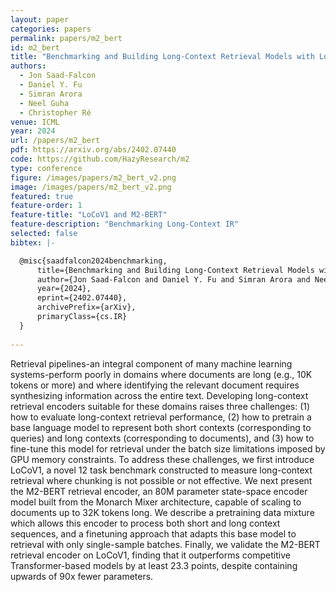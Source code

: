 ```yaml
---
layout: paper
categories: papers
permalink: papers/m2_bert
id: m2_bert
title: "Benchmarking and Building Long-Context Retrieval Models with LoCo and M2-BERT"
authors: 
  - Jon Saad-Falcon
  - Daniel Y. Fu
  - Simran Arora
  - Neel Guha
  - Christopher Ré
venue: ICML
year: 2024
url: /papers/m2_bert
pdf: https://arxiv.org/abs/2402.07440
code: https://github.com/HazyResearch/m2
type: conference
figure: /images/papers/m2_bert_v2.png
image: /images/papers/m2_bert_v2.png
featured: true
feature-order: 1
feature-title: "LoCoV1 and M2-BERT"
feature-description: "Benchmarking Long-Context IR"
selected: false
bibtex: |-

  @misc{saadfalcon2024benchmarking,
      title={Benchmarking and Building Long-Context Retrieval Models with LoCo and M2-BERT}, 
      author={Jon Saad-Falcon and Daniel Y. Fu and Simran Arora and Neel Guha and Christopher Ré},
      year={2024},
      eprint={2402.07440},
      archivePrefix={arXiv},
      primaryClass={cs.IR}
  }
  
---
```


Retrieval pipelines-an integral component of many machine learning systems-perform poorly in domains where documents are long (e.g., 10K tokens or more) and where identifying the relevant document requires synthesizing information across the entire text. Developing long-context retrieval encoders suitable for these domains raises three challenges: (1) how to evaluate long-context retrieval performance, (2) how to pretrain a base language model to represent both short contexts (corresponding to queries) and long contexts (corresponding to documents), and (3) how to fine-tune this model for retrieval under the batch size limitations imposed by GPU memory constraints. To address these challenges, we first introduce LoCoV1, a novel 12 task benchmark constructed to measure long-context retrieval where chunking is not possible or not effective. We next present the M2-BERT retrieval encoder, an 80M parameter state-space encoder model built from the Monarch Mixer architecture, capable of scaling to documents up to 32K tokens long. We describe a pretraining data mixture which allows this encoder to process both short and long context sequences, and a finetuning approach that adapts this base model to retrieval with only single-sample batches. Finally, we validate the M2-BERT retrieval encoder on LoCoV1, finding that it outperforms competitive Transformer-based models by at least 23.3 points, despite containing upwards of 90x fewer parameters.
